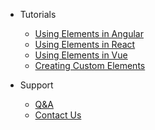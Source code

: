 <!-- 
type: menu
 -->

* Tutorials
  * [Using Elements in Angular](./tutorials/angular)
  * [Using Elements in React](./tutorials/react)
  * [Using Elements in Vue](./tutorials/vue)
  * [Creating Custom Elements](./tutorials/element)

* Support
  * [Q&A](https://community.developers.refinitiv.com/spaces/391/index.html)
  * [Contact Us](mailto:ef-support@lseg.com)
